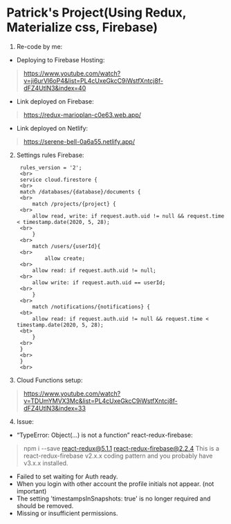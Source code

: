 # Patrick's Project(Using Redux, Materialize css, Firebase)
1. Re-code by me:
* Deploying to Firebase Hosting:
> https://www.youtube.com/watch?v=ji6urVl6oP4&list=PL4cUxeGkcC9iWstfXntcj8f-dFZ4UtlN3&index=40 
* Link deployed on Firebase:
> https://redux-marioplan-c0e63.web.app/
* Link deployed on Netlify:
> https://serene-bell-0a6a55.netlify.app/
2. Settings rules Firebase:

        rules_version = '2';
        <br>
        service cloud.firestore {
        <br>
        match /databases/{database}/documents {
        <br>
            match /projects/{project} {
        <br>
            allow read, write: if request.auth.uid != null && request.time < timestamp.date(2020, 5, 28);
        <br>    
            }
        <br>
            match /users/{userId}{
        <br>
                allow create;
        <br>
            allow read: if request.auth.uid != null;
        <br>
            allow write: if request.auth.uid == userId;
        <br>
            }
        <br>
            match /notifications/{notifications} {
        <bt>
            allow read: if request.auth.uid != null && request.time < timestamp.date(2020, 5, 28);
        <bt>
            }
        <br>
        }
        <br>
        }
        <br>

3. Cloud Functions setup:
> https://www.youtube.com/watch?v=TDUmYMVX3Mc&list=PL4cUxeGkcC9iWstfXntcj8f-dFZ4UtlN3&index=33

4. Issue:
* “TypeError: Object(…) is not a function” react-redux-firebase:
> npm i --save react-redux@5.1.1 react-redux-firebase@2.2.4
    This is a react-redux-firebase v2.x.x coding pattern and you probably have v3.x.x installed.

* Failed to set waiting for Auth ready.
* When you login with other account the profile initials not appear. (not important)
* The setting 'timestampsInSnapshots: true' is no longer required and should be removed.
* Missing or insufficient permissions.